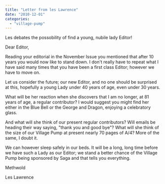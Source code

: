```yaml
---
title: "Letter from les Lawrence"
date: "2010-12-01"
categories: 
  - "village-pump"
---
```


Les debates the possobility of find a young, nubile lady Editor!

Dear Editor,

Reading your editorial in the November Issue you mentioned that after 10 years you would now like to stand down. I don't really have to repeat what I have said many times that you have been a first class Editor; however we have to move on.

Let us consider the future; our new Editor, and no one should be surprised at this, hopefully a young Lady under 40 years of age, even under 30 years.

What will be her reaction when she discovers that I am no longer, at 81 years of age, a regular contributor? I would suggest you might find her either in the Blue Bell or the George and Dragon, enjoying a celebratory glass.

And what will she think of our present regular contributors? Will emails be heading their way saying, "thank you and good bye"? What will she think of the size of our Village Pump at present nearly 70 pages of A/4? More of the same, I doubt it.

We can however sleep safely in our beds. It will be a long, long time before we have such a Lady as our Editor; we stand a better chance of the Village Pump being sponsored by Saga and that tells you everything.

Methwold

Les Lawrence
